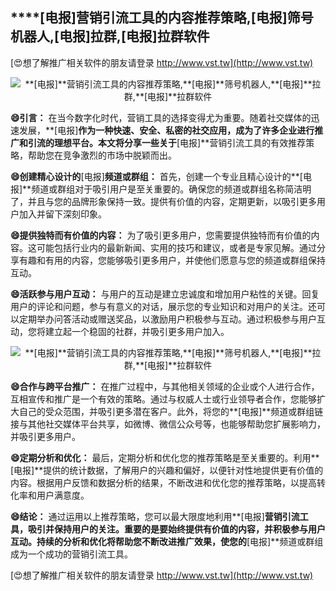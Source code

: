 ## ****[电报]**营销引流工具的内容推荐策略,**[电报]**筛号机器人,**[电报]**拉群,**[电报]**拉群软件**

[😍想了解推广相关软件的朋友请登录 http://www.vst.tw](http://www.vst.tw)

 <center><img src="https://vst.tw/MP4/tuiguang/png/8.png" alt="**[电报]**营销引流工具的内容推荐策略,**[电报]**筛号机器人,**[电报]**拉群,**[电报]**拉群软件"></center>

**😄引言：**
在当今数字化时代，营销工具的选择变得尤为重要。随着社交媒体的迅速发展，**[电报]**作为一种快速、安全、私密的社交应用，成为了许多企业进行推广和引流的理想平台。本文将分享一些关于**[电报]**营销引流工具的有效推荐策略，帮助您在竞争激烈的市场中脱颖而出。

**😄创建精心设计的**[电报]**频道或群组：**
首先，创建一个专业且精心设计的**[电报]**频道或群组对于吸引用户是至关重要的。确保您的频道或群组名称简洁明了，并且与您的品牌形象保持一致。提供有价值的内容，定期更新，以吸引更多用户加入并留下深刻印象。

**😄提供独特而有价值的内容：**
为了吸引更多用户，您需要提供独特而有价值的内容。这可能包括行业内的最新新闻、实用的技巧和建议，或者是专家见解。通过分享有趣和有用的内容，您能够吸引更多用户，并使他们愿意与您的频道或群组保持互动。

**😄活跃参与用户互动：**
与用户的互动是建立忠诚度和增加用户粘性的关键。回复用户的评论和问题，参与有意义的对话，展示您的专业知识和对用户的关注。还可以定期举办问答活动或赠送奖品，以激励用户积极参与互动。通过积极参与用户互动，您将建立起一个稳固的社群，并吸引更多用户加入。

 <center><img src="https://vst.tw/MP4/tuiguang/png/4.png" alt="**[电报]**营销引流工具的内容推荐策略,**[电报]**筛号机器人,**[电报]**拉群,**[电报]**拉群软件"></center>

**😄合作与跨平台推广：**
在推广过程中，与其他相关领域的企业或个人进行合作，互相宣传和推广是一个有效的策略。通过与权威人士或行业领导者合作，您能够扩大自己的受众范围，并吸引更多潜在客户。此外，将您的**[电报]**频道或群组链接与其他社交媒体平台共享，如微博、微信公众号等，也能够帮助您扩展影响力，并吸引更多用户。

**😄定期分析和优化：**
最后，定期分析和优化您的推荐策略是至关重要的。利用**[电报]**提供的统计数据，了解用户的兴趣和偏好，以便针对性地提供更有价值的内容。根据用户反馈和数据分析的结果，不断改进和优化您的推荐策略，以提高转化率和用户满意度。

**😄结论：**
通过运用以上推荐策略，您可以最大限度地利用**[电报]**营销引流工具，吸引并保持用户的关注。重要的是要始终提供有价值的内容，并积极参与用户互动。持续的分析和优化将帮助您不断改进推广效果，使您的**[电报]**频道或群组成为一个成功的营销引流工具。

[😍想了解推广相关软件的朋友请登录 http://www.vst.tw](http://www.vst.tw)



